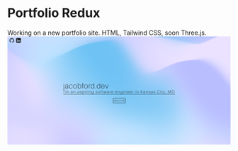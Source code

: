 # Portfolio Redux
Working on a new portfolio site. HTML, Tailwind CSS, soon Three.js.
![Screenshot](./static/portfolio-home.png)
